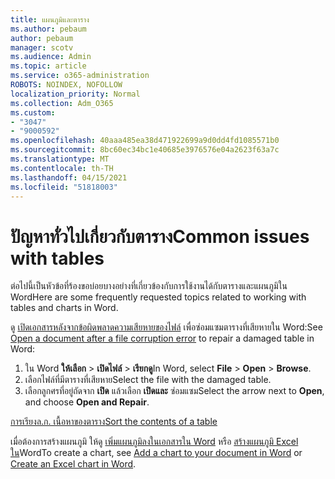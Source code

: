 ```yaml
---
title: แผนภูมิและตาราง
ms.author: pebaum
author: pebaum
manager: scotv
ms.audience: Admin
ms.topic: article
ms.service: o365-administration
ROBOTS: NOINDEX, NOFOLLOW
localization_priority: Normal
ms.collection: Adm_O365
ms.custom:
- "3047"
- "9000592"
ms.openlocfilehash: 40aaa485ea38d471922699a9d0dd4fd1085571b0
ms.sourcegitcommit: 8bc60ec34bc1e40685e3976576e04a2623f63a7c
ms.translationtype: MT
ms.contentlocale: th-TH
ms.lasthandoff: 04/15/2021
ms.locfileid: "51818003"
---
```

# <a name="common-issues-with-tables"></a><span data-ttu-id="3cbc4-102">ปัญหาทั่วไปเกี่ยวกับตาราง</span><span class="sxs-lookup"><span data-stu-id="3cbc4-102">Common issues with tables</span></span> 

<span data-ttu-id="3cbc4-103">ต่อไปนี้เป็นหัวข้อที่ร้องขอบ่อยบางอย่างที่เกี่ยวข้องกับการใช้งานได้กับตารางและแผนภูมิใน Word</span><span class="sxs-lookup"><span data-stu-id="3cbc4-103">Here are some frequently requested topics related to working with tables and charts in Word.</span></span>

<span data-ttu-id="3cbc4-104">ดู [เปิดเอกสารหลังจากข้อผิดพลาดความเสียหายของไฟล์](https://support.office.com/article/47df9d48-2165-4411-a699-1786ac734bc3) เพื่อซ่อมแซมตารางที่เสียหายใน Word:</span><span class="sxs-lookup"><span data-stu-id="3cbc4-104">See [Open a document after a file corruption error](https://support.office.com/article/47df9d48-2165-4411-a699-1786ac734bc3) to repair a damaged table in Word:</span></span>

 1. <span data-ttu-id="3cbc4-105">ใน Word **ให้เลือก**  >  **เปิดไฟล์**  >  **เรียกดู**</span><span class="sxs-lookup"><span data-stu-id="3cbc4-105">In Word, select **File** > **Open** > **Browse**.</span></span>
 2. <span data-ttu-id="3cbc4-106">เลือกไฟล์ที่มีตารางที่เสียหาย</span><span class="sxs-lookup"><span data-stu-id="3cbc4-106">Select the file with the damaged table.</span></span>
 3. <span data-ttu-id="3cbc4-107">เลือกลูกศรที่อยู่ถัดจาก **เปิด** แล้วเลือก **เปิดและ** ซ่อมแซม</span><span class="sxs-lookup"><span data-stu-id="3cbc4-107">Select the arrow next to **Open**, and choose **Open and Repair**.</span></span>

[<span data-ttu-id="3cbc4-108">การเรียงล.ก. เนื้อหาของตาราง</span><span class="sxs-lookup"><span data-stu-id="3cbc4-108">Sort the contents of a table</span></span>](https://support.office.com/article/F8392477-4613-49CD-ABA6-7C2E48F1D91F)

<span data-ttu-id="3cbc4-109">เมื่อต้องการสร้างแผนภูมิ ให้ดู [เพิ่มแผนภูมิลงในเอกสารใน Word](https://support.office.com/article/ff48e3eb-5e04-4368-a39e-20df7c798932) หรือ [สร้างแผนภูมิ Excel ใน](https://support.office.com/article/11A7D2F0-4487-4A9B-BBC6-D50916CD4A57)Word</span><span class="sxs-lookup"><span data-stu-id="3cbc4-109">To create a chart, see [Add a chart to your document in Word](https://support.office.com/article/ff48e3eb-5e04-4368-a39e-20df7c798932) or [Create an Excel chart in Word](https://support.office.com/article/11A7D2F0-4487-4A9B-BBC6-D50916CD4A57).</span></span>